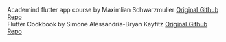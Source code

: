 Academind flutter app course by Maximlian Schwarzmuller [Original Github Repo](https://github.com/packtpublishing/learn-flutter-and-dart-to-build-ios-and-android-apps)  
Flutter Cookbook by Simone Alessandria-Bryan Kayfitz [Original Github Repo](https://github.com/PacktPublishing/Flutter-Cookbook)
